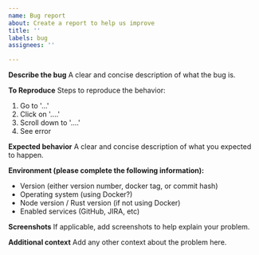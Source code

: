 ```yaml
---
name: Bug report
about: Create a report to help us improve
title: ''
labels: bug
assignees: ''

---
```


**Describe the bug**
A clear and concise description of what the bug is.

**To Reproduce**
Steps to reproduce the behavior:
1. Go to '...'
2. Click on '....'
3. Scroll down to '....'
4. See error

**Expected behavior**
A clear and concise description of what you expected to happen.

**Environment (please complete the following information):**

- Version (either version number, docker tag, or commit hash)
- Operating system (using Docker?)
- Node version / Rust version (if not using Docker)
- Enabled services (GitHub, JIRA, etc)

**Screenshots**
If applicable, add screenshots to help explain your problem.

**Additional context**
Add any other context about the problem here.
